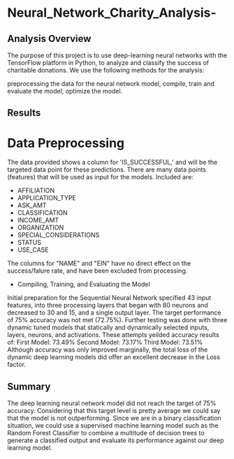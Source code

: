 # Neural_Network_Charity_Analysis-

##  Analysis Overview
The purpose of this project is to use deep-learning neural networks with the TensorFlow platform in Python, to analyze and classify the success of charitable donations.
We use the following methods for the analysis:

preprocessing the data for the neural network model,
compile, train and evaluate the model,
optimize the model.


##  Results
# Data Preprocessing

The data provided shows a column for 'IS_SUCCESSFUL,' and will be the targeted data point for these predictions.
There are many data points (features) that will be used as input for the models. Included are:

* AFFILIATION
* APPLICATION_TYPE
* ASK_AMT
* CLASSIFICATION
* INCOME_AMT
* ORGANIZATION
* SPECIAL_CONSIDERATIONS
* STATUS
* USE_CASE

The columns for "NAME" and "EIN" have no direct effect on the success/falure rate, and have been excluded from processing.


* Compiling, Training, and Evaluating the Model

Initial preparation for the Sequential Neural Network specified 43 input features, into three processing layers that began with 80 neurons and decreased to 30 and 15, and a single output layer.
The target performance of 75% accuracy was not met (72.75%).
Further testing was done with three dynamic tuned models that statically and dynamically selected inputs, layers, neurons, and activations. These attempts yeilded accuracy results of:
First Model: 73.49%
Second Model: 73.17%
Third Model: 73.51%
Although accuracy was only improved marginally, the total loss of the dynamic deep learning models did offer an excellent decrease in the Loss factor.


## Summary
The deep learning neural network model did not reach the target of 75% accuracy. Considering that this target level is pretty average we could say that the model is not outperforming.
Since we are in a binary classification situation, we could use a supervised machine learning model such as the Random Forest Classifier to combine a multitude of decision trees to generate a classified output and evaluate its performance against our deep learning model.
